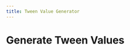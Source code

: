 ```yaml
---
title: Tween Value Generator
---
```


# Generate Tween Values

<script setup>
import TweenTable from '../../components/TweenTable.vue'
</script>

<TweenTable />
